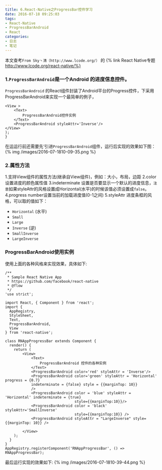 ```yaml
---
title: 6.React-Native之ProgressBar控件学习
date: 2016-07-18 09:25:03
tags:
- React-Native
- ProgressBarAndroid
- React
categories:
- 日志
- 笔记
---
```

本文查考`From Sky丶清（http://www.lcode.org/）` 的 {% link React Native专题 http://www.lcode.org/react-native/%}

### 1.`ProgressBarAndroid`是一个Android 的进度信息控件。
`ProgressBarAndroid` 的React组件封装了Android平台的Progress控件，下采用ProgressBarAndroid来实现一个最简单的例子，
```
<View >
    <Text>
        ProgressBarAndroid控件实例
    </Text>
    <ProgressBarAndroid styleAttr='Inverse'/>
</View>  
);
}
```
在运运行前还需要先‘引进`ProgressBarAndroid`组件，运行后实现的效果如下图：
{% img /images/2016-07-1810-09-35.png %}

### 2.属性方法
1.支持View组件的属性方法(继承自View组件)，例如：大小，布局，边距
2.color设置进度的颜色属性值
3.indeterminate 设置是否要显示一个默认的进度信息，``注意``如果styleAttr的风格设置成Horizontal(水平)的时候该值必须设置成`false`。
4.progress number设置当前的加载进度值(0-1之间)
5.styleAttr 进度条框的风格，可以取的值如下：
  - `Horizontal` (水平)
  - `Small`
  - `Large`
  - `Inverse` (逆)
  - `SmallInverse`
  - `LargeInverse`

### ProgressBarAndroid使用实例
使用上面的各种风格来实现效果，具体如下:
```
/**
 * Sample React Native App
 * https://github.com/facebook/react-native
 * @flow
 */
'use strict';

import React, { Component } from 'react';
import {
  AppRegistry,
  StyleSheet,
  Text,
  ProgressBarAndroid,
  View
} from 'react-native';

class RNAppProgressBar extends Component {
  render() {
    return (
        <View>
            <Text>
                ProgressBarAndroid 控件的各种实例
            </Text>
            <ProgressBarAndroid color='red' styleAttr = 'Inverse'/>
            <ProgressBarAndroid color='green' styleAttr = 'Horizontal' progress = {0.7}
            indeterminate = {false} style = {{marginTop: 10}}
            />
            <ProgressBarAndroid color = 'blue' styleAttr = 'Horizontal' indeterminate = {true}
                                style={{marginTop:10}}/>
            <ProgressBarAndroid color = 'black' styleAttr='SmallInverse'
                                style={{marginTop:10}} />
            <ProgressBarAndroid styleAttr = "LargeInverse" style={{marginTop: 10}} />

        </View>
    );
  }
}
AppRegistry.registerComponent('RNAppProgressBar', () => RNAppProgressBar);
```
最后运行实现的效果如下:
{% img /images/2016-07-1810-39-44.png %}
